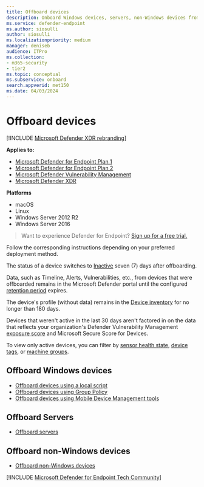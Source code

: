 ```yaml
---
title: Offboard devices
description: Onboard Windows devices, servers, non-Windows devices from the Microsoft Defender for Endpoint service
ms.service: defender-endpoint
ms.author: siosulli
author: siosulli
ms.localizationpriority: medium
manager: deniseb
audience: ITPro
ms.collection: 
- m365-security
- tier2
ms.topic: conceptual
ms.subservice: onboard
search.appverid: met150
ms.date: 04/03/2024
---
```


# Offboard devices

[!INCLUDE [Microsoft Defender XDR rebranding](../includes/microsoft-defender.md)]


**Applies to:**

- [Microsoft Defender for Endpoint Plan 1](https://go.microsoft.com/fwlink/p/?linkid=2154037)
- [Microsoft Defender for Endpoint Plan 2](https://go.microsoft.com/fwlink/p/?linkid=2154037)
- [Microsoft Defender Vulnerability Management](https://go.microsoft.com/fwlink/?linkid=2229011)
- [Microsoft Defender XDR](https://go.microsoft.com/fwlink/?linkid=2118804)

**Platforms**
- macOS
- Linux
- Windows Server 2012 R2
- Windows Server 2016

> Want to experience Defender for Endpoint? [Sign up for a free trial.](https://signup.microsoft.com/create-account/signup?products=7f379fee-c4f9-4278-b0a1-e4c8c2fcdf7e&ru=https://aka.ms/MDEp2OpenTrial?ocid=docs-wdatp-offboarddevices-abovefoldlink)

Follow the corresponding instructions depending on your preferred deployment method.

The status of a device switches to [Inactive](fix-unhealthy-sensors.md#inactive-devices) seven (7) days after offboarding.

Data, such as Timeline, Alerts, Vulnerabilities, etc., from devices that were offboarded remains in the Microsoft Defender portal until the configured [retention period](data-storage-privacy.md#how-long-will-microsoft-store-my-data-what-is-microsofts-data-retention-policy) expires.

The device's profile (without data) remains in the [Device inventory](machines-view-overview.md) for no longer than 180 days.

Devices that weren't active in the last 30 days aren't factored in on the data that reflects your organization's Defender Vulnerability Management [exposure score](tvm-exposure-score.md) and Microsoft Secure Score for Devices.

To view only active devices, you can filter by [sensor health state](machines-view-overview.md#use-filters-to-customize-the-device-inventory-views), [device tags](machine-tags.md), or [machine groups](machine-groups.md).

## Offboard Windows devices

- [Offboard devices using a local script](configure-endpoints-script.md#offboard-devices-using-a-local-script)
- [Offboard devices using Group Policy](configure-endpoints-gp.md#offboard-devices-using-group-policy)
- [Offboard devices using Mobile Device Management tools](configure-endpoints-mdm.md#offboard-devices-using-mobile-device-management-tools)

## Offboard Servers

- [Offboard servers](configure-server-endpoints.md#offboard-windows-servers)

## Offboard non-Windows devices

- [Offboard non-Windows devices](configure-endpoints-non-windows.md#offboard-non-windows-devices)

[!INCLUDE [Microsoft Defender for Endpoint Tech Community](../includes/defender-mde-techcommunity.md)]
